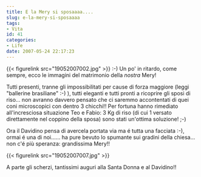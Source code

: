 ```yaml
---
title: E la Mery si sposaaaa....
slug: e-la-mery-si-sposaaaa
tags:
- Vita
id: 41
categories:
- Life
date: 2007-05-24 22:17:23
---
```


{{< figurelink src="19052007002.jpg" >}} :-) Un po' in ritardo, come sempre, ecco le immagini del matrimonio della _nostra_ Mery!

Tutti presenti, tranne gli impossibilitati per cause di forza maggiore (leggi "ballerine brasiliane" :-) ), tutti eleganti e tutti pronti a ricoprire gli sposi di riso... non avranno davvero pensato che ci saremmo accontentati di quei coni microscopici con dentro 3 chicchi!! Per fortuna hanno rimediato all'incresciosa situazione Teo e Fabio: 3 Kg di riso (di cui 1 versato direttamente nel coppino della sposa) sono stati un'ottima soluzione! ;-)


Ora il Davidino pensa di avercela portata via ma é tutta una facciata :-), ormai é una di noi...... ha pure bevuto lo spumante sui gradini della chiesa... non c'é più speranza: grandissima Mery!!

{{< figurelink src="19052007007.jpg" >}}

A parte gli scherzi, tantissimi auguri alla Santa Donna e al Davidino!!
